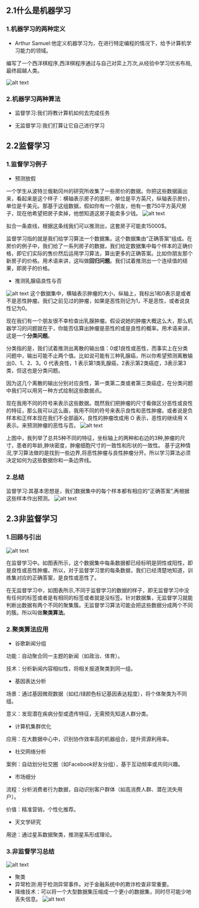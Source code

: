 
## 2.1什么是机器学习

### 1.机器学习的两种定义

- Arthur Samuel:他定义机器学习为，在进行特定编程的情况下，给予计算机学习能力的领域。

编写了一个西洋棋程序,西洋棋程序通过与自己对弈上万次,从经验中学习优劣布局,最终超越人类。




![alt text](image.png)

### 2.机器学习两种算法

- 监督学习:我们将教计算机如何去完成任务

- 无监督学习:我们打算让它自己进行学习

## 2.2监督学习


### 1.监督学习例子
- 预测放假

一个学生从波特兰俄勒冈州的研究所收集了一些房价的数据。你把这些数据画出来，看起来是这个样子：横轴表示房子的面积，单位是平方英尺，纵轴表示房价，单位是千美元。那基于这组数据，假如你有一个朋友，他有一套750平方英尺房子，现在他希望把房子卖掉，他想知道这房子能卖多少钱。
![alt text](image-1.png)

拟合一条直线，根据这条线我们可以推测出，这套房子可能卖15000$。

监督学习指的就是我们给学习算法一个数据集。这个数据集由“正确答案”组成。在房价的例子中，我们给了一系列房子的数据，我们给定数据集中每个样本的正确价格，即它们实际的售价然后运用学习算法，算出更多的正确答案。比如你朋友那个新房子的价格。用术语来讲，这叫做**回归问题**。我们试着推测出一个连续值的结果，即房子的价格。

-  推测乳腺癌良性与否

![alt text](image-2.png)
这个数据集中，横轴表示肿瘤的大小，纵轴上，我标出1和0表示是或者不是恶性肿瘤。我们之前见过的肿瘤，如果是恶性则记为1，不是恶性，或者说良性记为0。

现在我们有一个朋友很不幸检查出乳腺肿瘤。假设说她的肿瘤大概这么大，那么机器学习的问题就在于，你能否估算出肿瘤是恶性的或是良性的概率。用术语来讲，这是一个**分类问题**。

分类指的是，我们试着推测出离散的输出值：0或1良性或恶性，而事实上在分类问题中，输出可能不止两个值。比如说可能有三种乳腺癌，所以你希望预测离散输出0、1、2、3。0 代表良性，1 表示第1类乳腺癌，2表示第2类癌症，3表示第3类，但这也是分类问题。

因为这几个离散的输出分别对应良性，第一类第二类或者第三类癌症，在分类问题中我们可以用另一种方式绘制这些数据点。

现在我用不同的符号来表示这些数据。既然我们把肿瘤的尺寸看做区分恶性或良性的特征，那么我可以这么画，我用不同的符号来表示良性和恶性肿瘤。或者说是负样本和正样本现在我们不全部画X，良性的肿瘤改成用 O 表示，恶性的继续用 X 表示。来预测肿瘤的恶性与否。
![alt text](image-3.png)

上图中，我列举了总共5种不同的特征，坐标轴上的两种和右边的3种,肿瘤的尺寸，患者的年龄,肿块密度，肿瘤细胞尺寸的一致性和形状的一致性。
基于这种情况,学习算法做的是找到一些边界,将恶性肿瘤与良性肿瘤分开。所以学习算法必须决定如何为这些数据你和一条边界线。

### 2.总结

监督学习:其基本思想是，我们数据集中的每个样本都有相应的“正确答案”,再根据这些样本作出预测。
![alt text](image-4.png)

## 2.3非监督学习

### 1.回顾与引出

![alt text](image-6.png)

在监督学习中。如图表所示，这个数据集中每条数据都已经标明是阴性或阳性，即是良性或恶性肿瘤。所以，对于监督学习里的每条数据，我们已经清楚地知道，训练集对应的正确答案，是良性或恶性了。

在无监督学习中，如图表所示,不同于监督学习的数据的样子，即无监督学习中没有任何的标签或者是有相同的标签或者就是没标签。针对数据集，无监督学习就能判断出数据有两个不同的聚集簇。无监督学习算法可能会把这些数据分成两个不同的簇。所以叫做**聚类算法**。

### 2.聚类算法应用
- 谷歌新闻分组

功能：自动聚合同一主题的新闻（如政治、体育）。

技术：分析新闻内容相似性，将相关报道聚类到同一组。

- 基因表达分析

场景：通过基因微观数据（如红/绿颜色标记基因表达程度），将个体聚类为不同组。

意义：发现潜在疾病分型或遗传特征，无需预先知道人群分类。

- 计算机集群优化

应用：在大数据中心中，识别协作效率高的机器组合，提升资源利用率。

- 社交网络分析

案例：自动划分社交圈（如Facebook好友分组），基于互动频率或共同兴趣。

- 市场细分

流程：分析消费者行为数据，自动识别客户群体（如高消费人群、潜在流失用户）。

价值：精准营销，个性化推荐。

- 天文学研究

用途：通过星系数据聚类，推测星系形成理论。

### 3.非监督学习总结
![alt text](image-7.png)

- 聚类
- 异常检测:用于检测异常事件。对于金融系统中的欺诈检查非常重要。
- 降维技术：可以将一个大型数据集压缩成一个更小的数据集，同时尽可能少地丢失信息。
![alt text](image-8.png)

